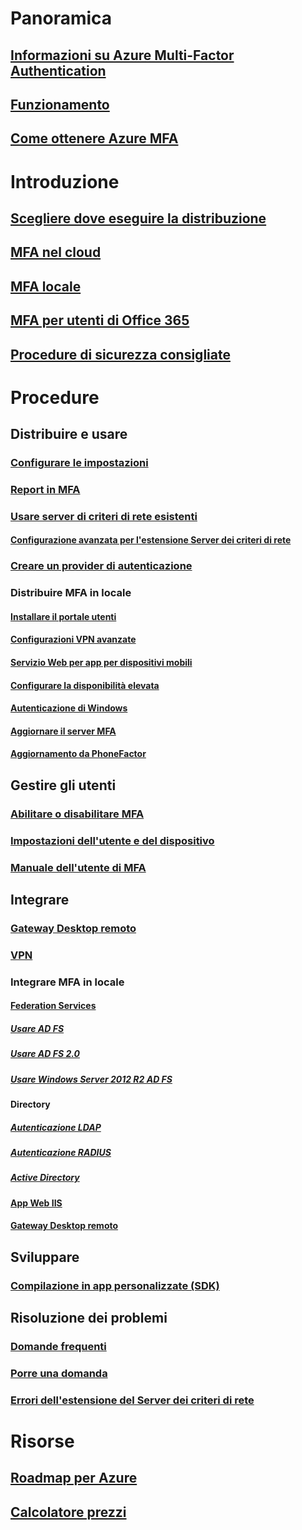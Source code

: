 # Panoramica
## [Informazioni su Azure Multi-Factor Authentication](multi-factor-authentication.md)
## [Funzionamento](multi-factor-authentication-how-it-works.md)
## [Come ottenere Azure MFA](multi-factor-authentication-versions-plans.md)

# Introduzione
## [Scegliere dove eseguire la distribuzione](multi-factor-authentication-get-started.md)
## [MFA nel cloud](multi-factor-authentication-get-started-cloud.md)
## [MFA locale](multi-factor-authentication-get-started-server.md)
## [MFA per utenti di Office 365](https://support.office.com/article/Plan-for-multi-factor-authentication-for-Office-365-Deployments-043807b2-21db-4d5c-b430-c8a6dee0e6ba)
## [Procedure di sicurezza consigliate](multi-factor-authentication-security-best-practices.md)

# Procedure
## Distribuire e usare
### [Configurare le impostazioni](multi-factor-authentication-whats-next.md)
### [Report in MFA](multi-factor-authentication-manage-reports.md)
### [Usare server di criteri di rete esistenti](multi-factor-authentication-nps-extension.md)
#### [Configurazione avanzata per l'estensione Server dei criteri di rete](nps-extension-advanced-configuration.md)
### [Creare un provider di autenticazione](multi-factor-authentication-get-started-auth-provider.md)
### Distribuire MFA in locale
#### [Installare il portale utenti](multi-factor-authentication-get-started-portal.md)
#### [Configurazioni VPN avanzate](multi-factor-authentication-advanced-vpn-configurations.md)
#### [Servizio Web per app per dispositivi mobili](multi-factor-authentication-get-started-server-webservice.md)
#### [Configurare la disponibilità elevata](mfa-server-high-availability.md)
#### [Autenticazione di Windows](multi-factor-authentication-get-started-server-windows.md)
#### [Aggiornare il server MFA](multi-factor-authentication-server-upgrade.md)
#### [Aggiornamento da PhoneFactor](multi-factor-authentication-get-started-server-upgrade.md)

## Gestire gli utenti
### [Abilitare o disabilitare MFA](multi-factor-authentication-get-started-user-states.md)
### [Impostazioni dell'utente e del dispositivo](multi-factor-authentication-manage-users-and-devices.md)
### [Manuale dell'utente di MFA](./end-user/multi-factor-authentication-end-user.md)

## Integrare
### [Gateway Desktop remoto](nps-extension-remote-desktop-gateway.md)
### [VPN](nps-extension-vpn.md)
### Integrare MFA in locale
#### [Federation Services](multi-factor-authentication-get-started-adfs.md)
##### [Usare AD FS](multi-factor-authentication-get-started-adfs-cloud.md)
##### [Usare AD FS 2.0](multi-factor-authentication-get-started-adfs-adfs2.md)
##### [Usare Windows Server 2012 R2 AD FS](multi-factor-authentication-get-started-adfs-w2k12.md)
#### Directory
##### [Autenticazione LDAP](multi-factor-authentication-get-started-server-ldap.md)
##### [Autenticazione RADIUS](multi-factor-authentication-get-started-server-radius.md)
##### [Active Directory](multi-factor-authentication-get-started-server-dirint.md)
#### [App Web IIS](multi-factor-authentication-get-started-server-iis.md)
#### [Gateway Desktop remoto](multi-factor-authentication-get-started-server-rdg.md)

## Sviluppare
### [Compilazione in app personalizzate (SDK)](multi-factor-authentication-sdk.md)

## Risoluzione dei problemi
### [Domande frequenti](multi-factor-authentication-faq.md)
### [Porre una domanda](https://social.msdn.microsoft.com/Forums/newthread?category=windowsazureplatform&forum=windowsazureactiveauthentication&prof=required)
### [Errori dell'estensione del Server dei criteri di rete](multi-factor-authentication-nps-errors.md)

# Risorse
## [Roadmap per Azure](https://azure.microsoft.com/roadmap/?category=security-identity)
## [Calcolatore prezzi](https://azure.microsoft.com/pricing/calculator/)

